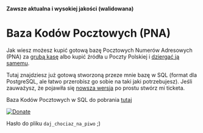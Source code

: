 #### Zawsze aktualna i wysokiej jakości (walidowana) 
# Baza Kodów Pocztowych (PNA)

Jak wiesz możesz kupić gotową bazę Pocztowych Numerów Adresowych (PNA) za [grubą kasę](http://www.bazakodowpocztowych.pl/) albo kupić źródła u Poczty Polskiej i [dziergać ją samemu](https://www.poczta-polska.pl/spis-pna/).

Tutaj znajdziesz już gotową stworzoną przeze mnie bazę w SQL (format dla PostgreSQL, ale łatwo przerobisz go sobie na taki jaki potrzebujesz).
Jeśli zauważysz, że pojawiła się [nowsza wersja](https://www.poczta-polska.pl/hermes/uploads/2013/11/spispna.pdf) po prostu stwórz mi ticketa.

Baza Kodów Pocztowych w SQL do pobrania [tutaj](https://raw.githubusercontent.com/eximius313/spisPNA.sql/master/kody_pocztowe.sql.zip)

[![Donate](https://www.paypal.com/en_GB/i/btn/btn_donateCC_LG.gif)](https://www.paypal.com/cgi-bin/webscr?cmd=_s-xclick&hosted_button_id=WVEFMJ5Z4QRPJ)

Hasło do pliku ```daj_chociaz_na_piwo``` ;)
